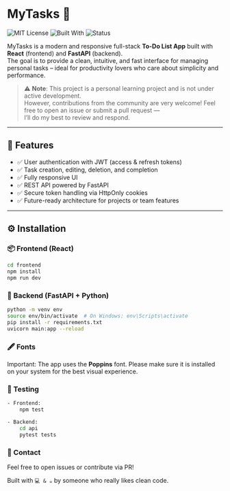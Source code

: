 # MyTasks 📝

![MIT License](https://img.shields.io/badge/license-MIT-blue.svg)
![Built With](https://img.shields.io/badge/built%20with-React%20%26%20FastAPI-blue)
![Status](https://img.shields.io/badge/status-in%20development-yellow)

MyTasks is a modern and responsive full-stack **To-Do List App** built with **React** (frontend) and **FastAPI** (backend).  
The goal is to provide a clean, intuitive, and fast interface for managing personal tasks – ideal for productivity lovers who care about simplicity and performance.

> ⚠️ **Note**: This project is a personal learning project and is not under active development.  
However, contributions from the community are very welcome! Feel free to open an issue or submit a pull request —  
I’ll do my best to review and respond.

---

## 🚀 Features

- ✅ User authentication with JWT (access & refresh tokens)
- ✅ Task creation, editing, deletion, and completion
- ✅ Fully responsive UI
- ✅ REST API powered by FastAPI
- ✅ Secure token handling via HttpOnly cookies
- ✅ Future-ready architecture for projects or team features

---

## ⚙️ Installation

### 📦 Frontend (React)

```bash
cd frontend
npm install
npm run dev
```

### 🐍 Backend (FastAPI + Python)
```bash
python -m venv env
source env/bin/activate  # On Windows: env\Scripts\activate
pip install -r requirements.txt
uvicorn main:app --reload
```

### 🖋️ Fonts
Important: The app uses the **Poppins** font.
Please make sure it is installed on your system for the best visual experience.

### 🧪 Testing
```bash
- Frontend:
    npm test

- Backend:
    cd api
    pytest tests
```

### 💬 Contact
Feel free to open issues or contribute via PR!

Built with ```💻 & ☕``` by someone who really likes clean code.